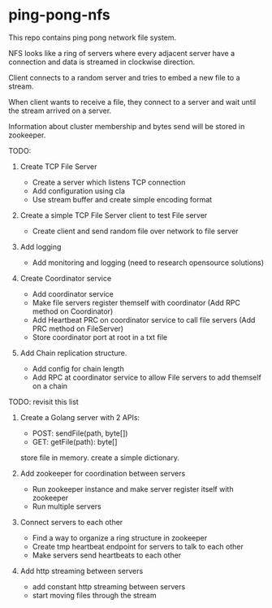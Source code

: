 # ping-pong-nfs

This repo contains ping pong network file system.

NFS looks like a ring of servers where every adjacent server have a connection and data is streamed in clockwise direction.

Client connects to a random server and tries to embed a new file to a stream.

When client wants to receive a file, they connect to a server and wait until the stream arrived on a server.

Information about cluster membership and bytes send will be stored in zookeeper.

TODO:

1. Create TCP File Server
    - Create a server which listens TCP connection
    - Add configuration using cla 
    - Use stream buffer and create simple encoding format

2. Create a simple TCP File Server client to test File server
 
    - Create client and send random file over network to file server

3. Add logging 

    - Add monitoring and logging (need to research opensource solutions)

3. Create Coordinator service

    - Add coordinator service 
    - Make file servers register themself with coordinator (Add RPC method on Coordinator)
    - Add Heartbeat PRC on coordinator service to call file servers (Add PRC method on FileServer)
    - Store coordinator port at root in a txt file

4. Add Chain replication structure.
    - Add config for chain length
    - Add RPC at coordinator service to allow File servers to add themself on a chain



TODO: revisit this list


1. Create a Golang server with 2 APIs:

    - POST: sendFile(path, byte[])
    - GET: getFile(path): byte[]

    store file in memory. create a simple dictionary.

2. Add zookeeper for coordination between servers

    - Run zookeeper instance and make server register itself with zookeeper
    - Run multiple servers

3. Connect servers to each other

    - Find a way to organize a ring structure in zookeeper
    - Create tmp heartbeat endpoint for servers to talk to each other
    - Make servers send heartbeats to each other

4. Add http streaming between servers

    - add constant http streaming between servers
    - start moving files through the stream